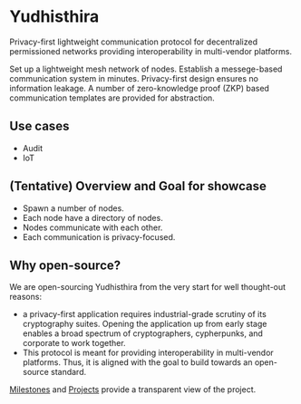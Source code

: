 # Yudhisthira
Privacy-first lightweight communication protocol for decentralized permissioned networks providing interoperability in multi-vendor platforms.

Set up a lightweight mesh network of nodes. Establish a messege-based communication system in minutes. Privacy-first design ensures no information leakage. A number of zero-knowledge proof (ZKP) based communication templates are provided for abstraction.

## Use cases

- Audit
- IoT

## (Tentative) Overview and Goal for showcase

- Spawn a number of nodes.
- Each node have a directory of nodes.
- Nodes communicate with each other.
- Each communication is privacy-focused.

## Why open-source?

We are open-sourcing Yudhisthira from the very start for well thought-out reasons:

- a privacy-first application requires industrial-grade scrutiny of its cryptography suites. Opening the application up from early stage enables a broad spectrum of cryptographers, cypherpunks, and corporate to work together.
- This protocol is meant for providing interoperability in multi-vendor platforms. Thus, it is aligned with the goal to build towards an open-source standard.

[Milestones](https://github.com/getonchain/yudhisthira/milestones) and [Projects](https://github.com/getonchain/yudhisthira/projects) provide a transparent view of the project.

